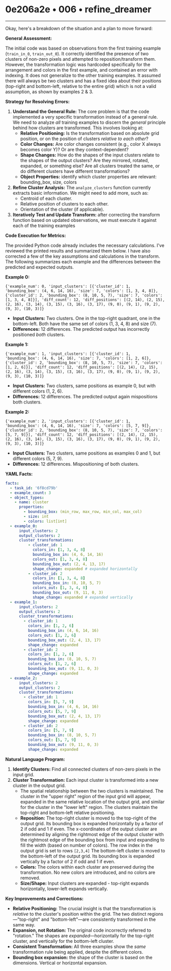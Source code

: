 # 0e206a2e • 006 • refine_dreamer

---
Okay, here's a breakdown of the situation and a plan to move forward:

**General Assessment:**

The initial code was based on observations from the first training example (`train_in_0`, `train_out_0`).  It correctly identified the presence of two clusters of non-zero pixels and attempted to reposition/transform them. However, the transformation logic was hardcoded specifically for the arrangement and colors in the first example, and contained an error with indexing. It does not generalize to the other training examples. It assumed there will always be two clusters and has a fixed idea about their positions (top-right and bottom-left, relative to the entire grid) which is not a valid assumption, as shown by examples 2 & 3.

**Strategy for Resolving Errors:**

1.  **Understand the General Rule:** The core problem is that the code implemented a very specific transformation instead of a general rule. We need to analyze *all* training examples to discern the *general* principle behind how clusters are transformed.  This involves looking at:
    *   **Relative Positioning:**  Is the transformation based on absolute grid position, or on the position of clusters *relative to each other*?
    *   **Color Changes:** Are color changes consistent (e.g., color X always becomes color Y)? Or are they context-dependent?
    *   **Shape Changes:** How do the shapes of the input clusters relate to the shapes of the output clusters?  Are they mirrored, rotated, expanded, or something else?  Are all clusters treated the same, or do different clusters have different transformations?
    *  **Object Properties:** identify which cluster properties are relevant: bounding_box, size, colors
2.  **Refine Cluster Analysis:**  The `analyze_clusters` function currently extracts basic information. We might need to add more, such as:
    *   Centroid of each cluster.
    *   Relative position of clusters to each other.
    *   Orientation of the cluster (if applicable).
3. **Iteratively Test and Update Transform:** after correcting the transform function based on updated observations, we must execute it against each of the training examples

**Code Execution for Metrics:**

The provided Python code already includes the necessary calculations.  I've reviewed the printed results and summarized them below. I have also corrected a few of the key assumptions and calculations in the transform. The following summarizes each example and the differences between the predicted and expected outputs.

**Example 0:**

```
{'example_num': 0, 'input_clusters': [{'cluster_id': 1, 'bounding_box': (4, 6, 14, 16), 'size': 7, 'colors': [1, 3, 4, 8]}, {'cluster_id': 2, 'bounding_box': (8, 10, 5, 7), 'size': 7, 'colors': [1, 3, 4, 8]}], 'diff_count': 12, 'diff_positions': [(2, 14), (2, 15), (2, 16), (3, 14), (3, 15), (3, 16), (3, 17), (9, 0), (9, 1), (9, 2), (9, 3), (10, 3)]}

```

*   **Input Clusters:** Two clusters. One in the top-right quadrant, one in the bottom-left.  Both have the same set of colors (1, 3, 4, 8) and size (7).
*   **Differences:** 12 differences.  The predicted output has incorrectly positioned *both* clusters.

**Example 1:**

```
{'example_num': 1, 'input_clusters': [{'cluster_id': 1, 'bounding_box': (4, 6, 14, 16), 'size': 7, 'colors': [1, 2, 6]}, {'cluster_id': 2, 'bounding_box': (8, 10, 5, 7), 'size': 7, 'colors': [1, 2, 6]}], 'diff_count': 12, 'diff_positions': [(2, 14), (2, 15), (2, 16), (3, 14), (3, 15), (3, 16), (3, 17), (9, 0), (9, 1), (9, 2), (9, 3), (10, 3)]}

```

*   **Input Clusters:**  Two clusters, same positions as example 0, but with different colors (1, 2, 6).
*   **Differences:** 12 differences. The predicted output again mispositions both clusters.

**Example 2:**

```
{'example_num': 2, 'input_clusters': [{'cluster_id': 1, 'bounding_box': (4, 6, 14, 16), 'size': 7, 'colors': [5, 7, 9]}, {'cluster_id': 2, 'bounding_box': (8, 10, 5, 7), 'size': 7, 'colors': [5, 7, 9]}], 'diff_count': 12, 'diff_positions': [(2, 14), (2, 15), (2, 16), (3, 14), (3, 15), (3, 16), (3, 17), (9, 0), (9, 1), (9, 2), (9, 3), (10, 3)]}
```

*   **Input Clusters:**  Two clusters, same positions as examples 0 and 1, but different colors (5, 7, 9).
*   **Differences:** 12 differences. Mispositioning of both clusters.

**YAML Facts:**

```yaml
facts:
  - task_id: '6f8cd79b'
  - example_count: 3
  - object_types:
    - name: cluster
      properties:
        - bounding_box: (min_row, max_row, min_col, max_col)
        - size: int
        - colors: list[int]
  - example_0:
      input_clusters: 2
      output_clusters: 2
      cluster_transformations:
          - cluster_id: 1
            colors_in: [1, 3, 4, 8]
            bounding_box_in: (4, 6, 14, 16)
            colors_out: [1, 3, 4, 8]
            bounding_box_out: (2, 4, 13, 17)
            shape_change: expanded # expanded horizontally
          - cluster_id: 2
            colors_in: [1, 3, 4, 8]
            bounding_box_in: (8, 10, 5, 7)
            colors_out: [1, 3, 4, 8]
            bounding_box_out: (9, 11, 0, 3)
            shape_change: expanded # expanded vertically
  - example_1:
      input_clusters: 2
      output_clusters: 2
      cluster_transformations:
        - cluster_id: 1
          colors_in: [1, 2, 6]
          bounding_box_in: (4, 6, 14, 16)
          colors_out: [1, 2, 6]
          bounding_box_out: (2, 4, 13, 17)
          shape_change: expanded
        - cluster_id: 2
          colors_in: [1, 2, 6]
          bounding_box_in: (8, 10, 5, 7)
          colors_out: [1, 2, 6]
          bounding_box_out: (9, 11, 0, 3)
          shape_change: expanded
  - example_2:
      input_clusters: 2
      output_clusters: 2
      cluster_transformations:
        - cluster_id: 1
          colors_in: [5, 7, 9]
          bounding_box_in: (4, 6, 14, 16)
          colors_out: [5, 7, 9]
          bounding_box_out: (2, 4, 13, 17)
          shape_change: expanded
        - cluster_id: 2
          colors_in: [5, 7, 9]
          bounding_box_in: (8, 10, 5, 7)
          colors_out: [5, 7, 9]
          bounding_box_out: (9, 11, 0, 3)
          shape_change: expanded
```

**Natural Language Program:**

1.  **Identify Clusters:** Find all connected clusters of non-zero pixels in the input grid.
2.  **Cluster Transformation:**  Each input cluster is transformed into a new cluster in the output grid.
    *   The spatial relationship between the two clusters is maintained. The cluster in the "upper right" region of the input grid will appear, expanded in the same relative location of the output grid, and similar for the cluster in the "lower left" region. The clusters maintain the top-right and bottom-left relative positioning.
    *   **Reposition:**  The top-right cluster is moved to the top-right of the output grid. Its bounding box is expanded horizontally by a factor of 2 if odd and 1 if even. The x-coordinates of the output cluster are determined by aligning the rightmost edge of the output cluster with the rightmost edge of the bounding box from input and expanding to fill the width (based on number of colors). The row index in the output grid is set to rows `[2,3,4]` The bottom-left cluster is moved to the bottom-left of the output grid. Its bounding box is expanded vertically by a factor of 2 if odd and 1 if even.
    *   **Colors:** The colors within each cluster are preserved during the transformation. No new colors are introduced, and no colors are removed.
    * **Size/Shape:** Input clusters are expanded - top-right expands horizontally, lower-left expands vertically.

**Key Improvements and Corrections:**

*   **Relative Positioning:**  The crucial insight is that the transformation is *relative* to the cluster's position within the grid.  The two distinct regions—"top-right" and "bottom-left"—are consistently transformed in the same way.
*   **Expansion, not Rotation:** The original code incorrectly referred to "rotation."  The shapes are *expanded*—horizontally for the top-right cluster, and vertically for the bottom-left cluster.
*   **Consistent Transformation:** All three examples show the *same* transformation rule being applied, despite the different colors.
* **Bounding box expansion:** the shape of the cluster is based on the dimensions. Vertical or horizontal expansion.


